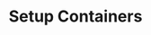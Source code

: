 ---
sidebar_position: 2
title: "Setup Containers"
sidebar_label: "Setup Containers"
description: "Containerize Debian systems - deploy Docker containers, configure container environments, setup lightweight virtualization, and implement container-based Debian solutions."
keywords:
  - "debian containers"
  - "docker debian"
  - "container deployment"
  - "containerized debian"
  - "lightweight virtualization"
tags:
  - debian
  - containers
  - docker
  - container-deployment
  - containerization
slug: /linux/debian/installation/virtualization/setup-containers
---